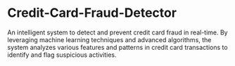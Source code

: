 # Credit-Card-Fraud-Detector
An intelligent system to detect and prevent credit card fraud in real-time. By leveraging machine learning techniques and advanced algorithms, the system analyzes various features and patterns in credit card transactions to identify and flag suspicious activities.
